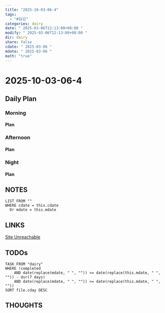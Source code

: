 ```yaml
---
title: "2025-10-03-06-4"
tags:
  - "#日记"
categories: dairy
date: " 2025-03-06T12:13:00+08:00 "
modify: " 2025-03-06T12:13:00+08:00 "
dir: dairy
share: false
cdate: " 2025-03-06 "
mdate: " 2025-03-06 "
math: "true"
---
```


# 2025-10-03-06-4

## Daily Plan

### Morning

#### Plan

### Afternoon

#### Plan

### Night

#### Plan

## NOTES

```dataview
LIST FROM "" 
WHERE cdate = this.cdate
  Or mdate = this.mdate
```

## LINKS

[Site Unreachable](https://z-library.sk)

## TODOs

```dataview
TASK FROM "dairy" 
WHERE !completed 
	AND date(replace(mdate, " ", "")) >= date(replace(this.mdate, " ", "")) - dur(7 days) 
	AND date(replace(mdate, " ", "")) <= date(replace(this.mdate, " ", ""))
SORT file.cday DESC
```

## THOUGHTS
